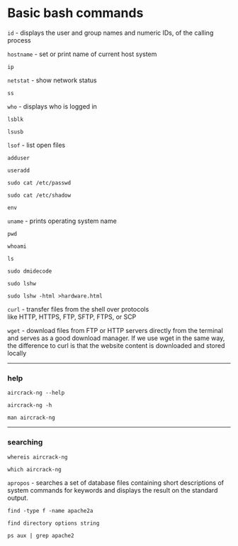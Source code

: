 # Basic bash commands

`id` - displays the user and group names and numeric IDs, of the calling process

`hostname` - set or print name of current host system

`ip`

`netstat` - show network status

`ss`

`who` - displays who is logged in

`lsblk`

`lsusb`

`lsof` - list open files

`adduser`

`useradd`

`sudo cat /etc/passwd`

`sudo cat /etc/shadow`

`env`

`uname` - prints operating system name

`pwd` 

`whoami`

`ls`

`sudo dmidecode`

`sudo lshw`

`sudo lshw -html >hardware.html`

`curl` - transfer files from the shell over protocols like HTTP, HTTPS, FTP, SFTP, FTPS, or SCP

`wget` - download files from FTP or HTTP servers directly from the terminal and serves as a good download manager. 
If we use wget in the same way, the difference to curl is that the website content is downloaded and stored locally

***

### help

`aircrack-ng --help`

`aircrack-ng -h`

`man aircrack-ng`

***

### searching

`whereis aircrack-ng` 

`which aircrack-ng`

`apropos` - searches a set of database files containing short descriptions of system commands for keywords and displays the result on the standard output.

`find -type f -name apache2a`

`find directory options string`  

`ps aux | grep apache2`
